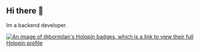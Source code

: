 ## Hi there 👋

Im a backend developer.

[![An image of @bormilan's Holopin badges, which is a link to view their full Holopin profile](https://holopin.me/bormilan)](https://holopin.io/@bormilan)

<!--
**bormilan/bormilan** is a ✨ _special_ ✨ repository because its `README.md` (this file) appears on your GitHub profile.

Here are some ideas to get you started:

- 🔭 I’m currently working on ...
- 🌱 I’m currently learning ...
- 👯 I’m looking to collaborate on ...
- 🤔 I’m looking for help with ...
- 💬 Ask me about ...
- 📫 How to reach me: ...
- 😄 Pronouns: ...
- ⚡ Fun fact: ...
-->
